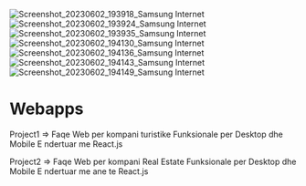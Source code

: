 ![Screenshot_20230602_193918_Samsung Internet](https://github.com/Mado009/Webapps/assets/94806777/938ddde5-6b72-4e04-b0ed-8ede8b5ddab3)
![Screenshot_20230602_193924_Samsung Internet](https://github.com/Mado009/Webapps/assets/94806777/c3b5ae26-824e-4b5c-9836-3c6f678d66aa)
![Screenshot_20230602_193935_Samsung Internet](https://github.com/Mado009/Webapps/assets/94806777/4a584ae8-8db6-42ba-8561-60a410795167)![Screenshot_20230602_194130_Samsung Internet](https://github.com/Mado009/Webapps/assets/94806777/05f7a8d2-f35b-4097-950f-f61c8e9bcc2c)
![Screenshot_20230602_194136_Samsung Internet](https://github.com/Mado009/Webapps/assets/94806777/368d394b-d027-432b-a3d5-0404b0090cbc)
![Screenshot_20230602_194143_Samsung Internet](https://github.com/Mado009/Webapps/assets/94806777/3e4aff01-b501-4778-a8ce-1e250a75ca18)
![Screenshot_20230602_194149_Samsung Internet](https://github.com/Mado009/Webapps/assets/94806777/ca5fef72-abc8-4d03-b71a-a39f78b400e6)

# Webapps
Project1 => Faqe Web per kompani turistike
Funksionale per Desktop dhe Mobile
E ndertuar me React.js

Project2 => Faqe Web per kompani Real Estate
Funksionale per Desktop dhe Mobile
E ndertuar me ane te React.js



 


